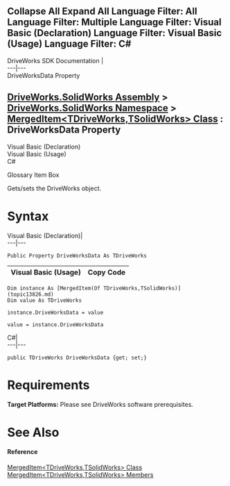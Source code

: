 Collapse All Expand All Language Filter: All  Language Filter: Multiple  Language Filter: Visual Basic (Declaration) Language Filter: Visual Basic (Usage) Language Filter: C#  
---  
DriveWorks SDK Documentation  |   
---|---  
DriveWorksData Property   
  
[DriveWorks.SolidWorks Assembly](topic13342.md) > [DriveWorks.SolidWorks Namespace](topic13345.md) > [MergedItem<TDriveWorks,TSolidWorks> Class](topic13826.md) : DriveWorksData Property  
---  
  
Visual Basic (Declaration)    
Visual Basic (Usage)    
C# 

Glossary Item Box

Gets/sets the DriveWorks object. 

# Syntax

Visual Basic (Declaration)|   
---|---  
      
    
    Public Property DriveWorksData As TDriveWorks  
  
Visual Basic (Usage)| Copy Code  
---|---  
      
    
    Dim instance As [MergedItem(Of TDriveWorks,TSolidWorks)](topic13826.md)
    Dim value As TDriveWorks
     
    instance.DriveWorksData = value
     
    value = instance.DriveWorksData  
  
C#|   
---|---  
      
    
    public TDriveWorks DriveWorksData {get; set;}  
  
# Requirements

**Target Platforms:** Please see DriveWorks software prerequisites.

# See Also

#### Reference

[MergedItem<TDriveWorks,TSolidWorks> Class](topic13826.md)   
[MergedItem<TDriveWorks,TSolidWorks> Members](topic13827.md)


